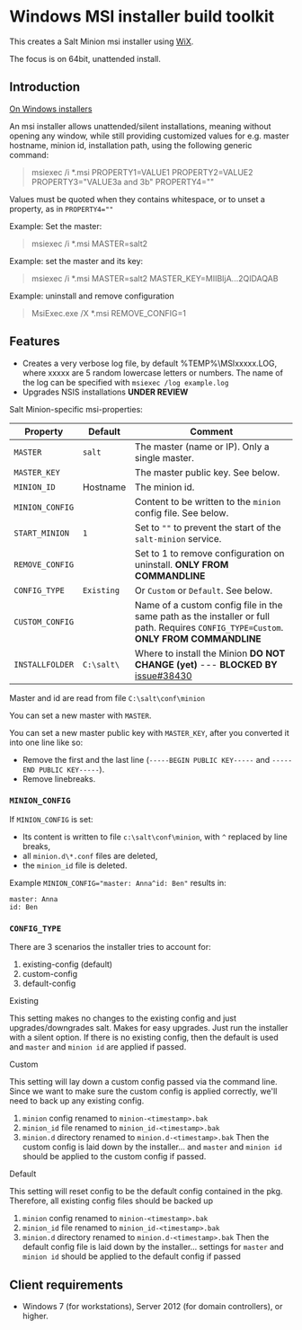 # Windows MSI installer build toolkit

This creates a Salt Minion msi installer using [WiX](http://wixtoolset.org).

The focus is on 64bit, unattended install.

## Introduction

[On Windows installers](http://unattended.sourceforge.net/installers.php)

An msi installer allows unattended/silent installations, meaning without opening any window, while still providing
customized values for e.g. master hostname, minion id, installation path, using the following generic command:

> msiexec /i *.msi PROPERTY1=VALUE1 PROPERTY2=VALUE2 PROPERTY3="VALUE3a and 3b" PROPERTY4=""

Values must be quoted when they contains whitespace, or to unset a property, as in `PROPERTY4=""`

Example: Set the master:

> msiexec /i *.msi MASTER=salt2

Example: set the master and its key:

> msiexec /i *.msi MASTER=salt2 MASTER_KEY=MIIBIjA...2QIDAQAB

Example: uninstall and remove configuration

> MsiExec.exe /X *.msi REMOVE_CONFIG=1

## Features

- Creates a very verbose log file, by default %TEMP%\MSIxxxxx.LOG, where xxxxx are 5 random lowercase letters or numbers. The name of the log can be specified with `msiexec /log example.log`
- Upgrades NSIS installations __UNDER REVIEW__

Salt Minion-specific msi-properties:

  Property              |  Default                | Comment
 ---------------------- | ----------------------- | ------
 `MASTER`               | `salt`                  | The master (name or IP). Only a single master.
 `MASTER_KEY`           |                         | The master public key. See below.
 `MINION_ID`            | Hostname                | The minion id.
 `MINION_CONFIG`        |                         | Content to be written to the `minion` config file. See below.
 `START_MINION`         | `1`                     | Set to `""` to prevent the start of the `salt-minion` service.
 `REMOVE_CONFIG`        |                         | Set to 1 to remove configuration on uninstall. __ONLY FROM COMMANDLINE__
 `CONFIG_TYPE`          | `Existing`              | Or `Custom` or `Default`. See below.
 `CUSTOM_CONFIG`        |                         | Name of a custom config file in the same path as the installer or full path. Requires `CONFIG_TYPE=Custom`. __ONLY FROM COMMANDLINE__
 `INSTALLFOLDER`        | `C:\salt\`              | Where to install the Minion  __DO NOT CHANGE (yet)__  --- __BLOCKED BY__ [issue#38430](https://github.com/saltstack/salt/issues/38430)


Master and id are read from file `C:\salt\conf\minion`

You can set a new master with `MASTER`.

You can set a new master public key with `MASTER_KEY`, after you converted it into one line like so:

- Remove the first and the last line (`-----BEGIN PUBLIC KEY-----` and `-----END PUBLIC KEY-----`).
- Remove linebreaks.

### `MINION_CONFIG`

If `MINION_CONFIG` is set:

- Its content is written to file `c:\salt\conf\minion`, with `^` replaced by line breaks,
- all `minion.d\*.conf` files are deleted,
- the `minion_id` file is deleted.

Example `MINION_CONFIG="master: Anna^id: Ben"` results in:

    master: Anna
    id: Ben


### `CONFIG_TYPE`

There are 3 scenarios the installer tries to account for:

1. existing-config (default)
2. custom-config
3. default-config

Existing

This setting makes no changes to the existing config and just upgrades/downgrades salt.
Makes for easy upgrades. Just run the installer with a silent option.
If there is no existing config, then the default is used and `master` and `minion id` are applied if passed.

Custom

This setting will lay down a custom config passed via the command line.
Since we want to make sure the custom config is applied correctly, we'll need to back up any existing config.
1. `minion` config renamed to `minion-<timestamp>.bak`
2. `minion_id` file renamed to `minion_id-<timestamp>.bak`
3. `minion.d` directory renamed to `minion.d-<timestamp>.bak`
Then the custom config is laid down by the installer... and `master` and `minion id` should be applied to the custom config if passed.

Default

This setting will reset config to be the default config contained in the pkg.
Therefore, all existing config files should be backed up
1. `minion` config renamed to `minion-<timestamp>.bak`
2. `minion_id` file renamed to `minion_id-<timestamp>.bak`
3. `minion.d` directory renamed to `minion.d-<timestamp>.bak`
Then the default config file is laid down by the installer... settings for `master` and `minion id` should be applied to the default config if passed


## Client requirements

- Windows 7 (for workstations), Server 2012 (for domain controllers), or higher.
